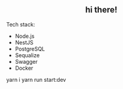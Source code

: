 <h2 align="center">hi there!</h2>
<p>Tech stack:</p>
<ul>
<li>Node.js</li>
<li>NestJS</li>
<li>PostgreSQL</li>
<li>Sequalize</li>
<li>Swagger</li>
<li>Docker</li>
</ul> 

yarn i
yarn run start:dev
